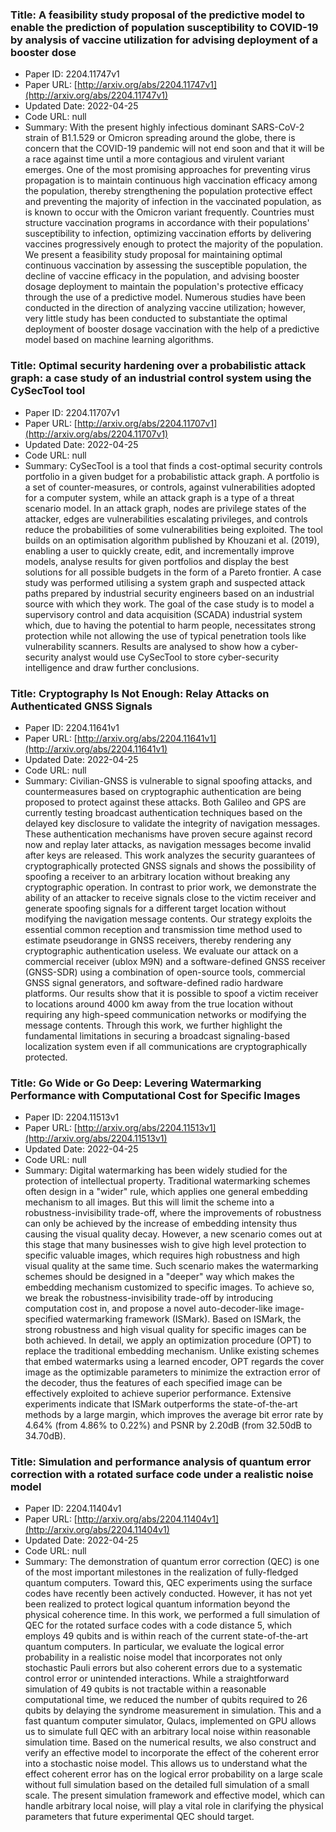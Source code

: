### Title: A feasibility study proposal of the predictive model to enable the prediction of population susceptibility to COVID-19 by analysis of vaccine utilization for advising deployment of a booster dose
* Paper ID: 2204.11747v1
* Paper URL: [http://arxiv.org/abs/2204.11747v1](http://arxiv.org/abs/2204.11747v1)
* Updated Date: 2022-04-25
* Code URL: null
* Summary: With the present highly infectious dominant SARS-CoV-2 strain of B1.1.529 or
Omicron spreading around the globe, there is concern that the COVID-19 pandemic
will not end soon and that it will be a race against time until a more
contagious and virulent variant emerges. One of the most promising approaches
for preventing virus propagation is to maintain continuous high vaccination
efficacy among the population, thereby strengthening the population protective
effect and preventing the majority of infection in the vaccinated population,
as is known to occur with the Omicron variant frequently. Countries must
structure vaccination programs in accordance with their populations'
susceptibility to infection, optimizing vaccination efforts by delivering
vaccines progressively enough to protect the majority of the population. We
present a feasibility study proposal for maintaining optimal continuous
vaccination by assessing the susceptible population, the decline of vaccine
efficacy in the population, and advising booster dosage deployment to maintain
the population's protective efficacy through the use of a predictive model.
Numerous studies have been conducted in the direction of analyzing vaccine
utilization; however, very little study has been conducted to substantiate the
optimal deployment of booster dosage vaccination with the help of a predictive
model based on machine learning algorithms.

### Title: Optimal security hardening over a probabilistic attack graph: a case study of an industrial control system using the CySecTool tool
* Paper ID: 2204.11707v1
* Paper URL: [http://arxiv.org/abs/2204.11707v1](http://arxiv.org/abs/2204.11707v1)
* Updated Date: 2022-04-25
* Code URL: null
* Summary: CySecTool is a tool that finds a cost-optimal security controls portfolio in
a given budget for a probabilistic attack graph. A portfolio is a set of
counter-measures, or controls, against vulnerabilities adopted for a computer
system, while an attack graph is a type of a threat scenario model. In an
attack graph, nodes are privilege states of the attacker, edges are
vulnerabilities escalating privileges, and controls reduce the probabilities of
some vulnerabilities being exploited. The tool builds on an optimisation
algorithm published by Khouzani et al. (2019), enabling a user to quickly
create, edit, and incrementally improve models, analyse results for given
portfolios and display the best solutions for all possible budgets in the form
of a Pareto frontier. A case study was performed utilising a system graph and
suspected attack paths prepared by industrial security engineers based on an
industrial source with which they work. The goal of the case study is to model
a supervisory control and data acquisition (SCADA) industrial system which, due
to having the potential to harm people, necessitates strong protection while
not allowing the use of typical penetration tools like vulnerability scanners.
Results are analysed to show how a cyber-security analyst would use CySecTool
to store cyber-security intelligence and draw further conclusions.

### Title: Cryptography Is Not Enough: Relay Attacks on Authenticated GNSS Signals
* Paper ID: 2204.11641v1
* Paper URL: [http://arxiv.org/abs/2204.11641v1](http://arxiv.org/abs/2204.11641v1)
* Updated Date: 2022-04-25
* Code URL: null
* Summary: Civilian-GNSS is vulnerable to signal spoofing attacks, and countermeasures
based on cryptographic authentication are being proposed to protect against
these attacks. Both Galileo and GPS are currently testing broadcast
authentication techniques based on the delayed key disclosure to validate the
integrity of navigation messages. These authentication mechanisms have proven
secure against record now and replay later attacks, as navigation messages
become invalid after keys are released. This work analyzes the security
guarantees of cryptographically protected GNSS signals and shows the
possibility of spoofing a receiver to an arbitrary location without breaking
any cryptographic operation. In contrast to prior work, we demonstrate the
ability of an attacker to receive signals close to the victim receiver and
generate spoofing signals for a different target location without modifying the
navigation message contents. Our strategy exploits the essential common
reception and transmission time method used to estimate pseudorange in GNSS
receivers, thereby rendering any cryptographic authentication useless. We
evaluate our attack on a commercial receiver (ublox M9N) and a software-defined
GNSS receiver (GNSS-SDR) using a combination of open-source tools, commercial
GNSS signal generators, and software-defined radio hardware platforms. Our
results show that it is possible to spoof a victim receiver to locations around
4000 km away from the true location without requiring any high-speed
communication networks or modifying the message contents. Through this work, we
further highlight the fundamental limitations in securing a broadcast
signaling-based localization system even if all communications are
cryptographically protected.

### Title: Go Wide or Go Deep: Levering Watermarking Performance with Computational Cost for Specific Images
* Paper ID: 2204.11513v1
* Paper URL: [http://arxiv.org/abs/2204.11513v1](http://arxiv.org/abs/2204.11513v1)
* Updated Date: 2022-04-25
* Code URL: null
* Summary: Digital watermarking has been widely studied for the protection of
intellectual property. Traditional watermarking schemes often design in a
"wider" rule, which applies one general embedding mechanism to all images. But
this will limit the scheme into a robustness-invisibility trade-off, where the
improvements of robustness can only be achieved by the increase of embedding
intensity thus causing the visual quality decay. However, a new scenario comes
out at this stage that many businesses wish to give high level protection to
specific valuable images, which requires high robustness and high visual
quality at the same time. Such scenario makes the watermarking schemes should
be designed in a "deeper" way which makes the embedding mechanism customized to
specific images. To achieve so, we break the robustness-invisibility trade-off
by introducing computation cost in, and propose a novel auto-decoder-like
image-specified watermarking framework (ISMark). Based on ISMark, the strong
robustness and high visual quality for specific images can be both achieved. In
detail, we apply an optimization procedure (OPT) to replace the traditional
embedding mechanism. Unlike existing schemes that embed watermarks using a
learned encoder, OPT regards the cover image as the optimizable parameters to
minimize the extraction error of the decoder, thus the features of each
specified image can be effectively exploited to achieve superior performance.
Extensive experiments indicate that ISMark outperforms the state-of-the-art
methods by a large margin, which improves the average bit error rate by 4.64%
(from 4.86% to 0.22%) and PSNR by 2.20dB (from 32.50dB to 34.70dB).

### Title: Simulation and performance analysis of quantum error correction with a rotated surface code under a realistic noise model
* Paper ID: 2204.11404v1
* Paper URL: [http://arxiv.org/abs/2204.11404v1](http://arxiv.org/abs/2204.11404v1)
* Updated Date: 2022-04-25
* Code URL: null
* Summary: The demonstration of quantum error correction (QEC) is one of the most
important milestones in the realization of fully-fledged quantum computers.
Toward this, QEC experiments using the surface codes have recently been
actively conducted. However, it has not yet been realized to protect logical
quantum information beyond the physical coherence time. In this work, we
performed a full simulation of QEC for the rotated surface codes with a code
distance 5, which employs 49 qubits and is within reach of the current
state-of-the-art quantum computers. In particular, we evaluate the logical
error probability in a realistic noise model that incorporates not only
stochastic Pauli errors but also coherent errors due to a systematic control
error or unintended interactions. While a straightforward simulation of 49
qubits is not tractable within a reasonable computational time, we reduced the
number of qubits required to 26 qubits by delaying the syndrome measurement in
simulation. This and a fast quantum computer simulator, Qulacs, implemented on
GPU allows us to simulate full QEC with an arbitrary local noise within
reasonable simulation time. Based on the numerical results, we also construct
and verify an effective model to incorporate the effect of the coherent error
into a stochastic noise model. This allows us to understand what the effect
coherent error has on the logical error probability on a large scale without
full simulation based on the detailed full simulation of a small scale. The
present simulation framework and effective model, which can handle arbitrary
local noise, will play a vital role in clarifying the physical parameters that
future experimental QEC should target.

